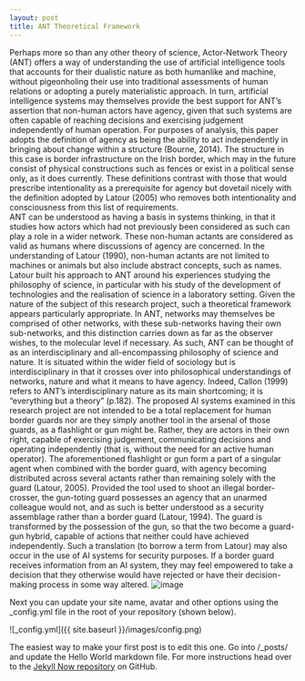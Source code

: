 ```yaml
---
layout: post
title: ANT Theoretical Framework
---
```

Perhaps more so than any other theory of science, Actor-Network Theory (ANT) offers a way of understanding the use of artificial intelligence tools that accounts for their dualistic nature as both humanlike and machine, without pigeonholing their use into traditional assessments of human relations or adopting a purely materialistic approach. In turn, artificial intelligence systems may themselves provide the best support for ANT’s assertion that non-human actors have agency, given that such systems are often capable of reaching decisions and exercising judgement independently of human operation.
For purposes of analysis, this paper adopts the definition of agency as being the ability to act independently in bringing about change within a structure (Bourne, 2014). The structure in this case is border infrastructure on the Irish border, which may in the future consist of physical constructions such as fences or exist in a political sense only, as it does currently. These definitions contrast with those that would prescribe intentionality as a prerequisite for agency but dovetail nicely with the definition adopted by Latour (2005) who removes both intentionality and consciousness from this list of requirements.  
ANT can be understood as having a basis in systems thinking, in that it studies how actors which had not previously been considered as such can play a role in a wider network. These non-human actants are considered as valid as humans where discussions of agency are concerned. In the understanding of Latour (1990), non-human actants are not limited to machines or animals but also include abstract concepts, such as names. Latour built his approach to ANT around his experiences studying the philosophy of science, in particular with his study of the development of technologies and the realisation of science in a laboratory setting. Given the nature of the subject of this research project, such a theoretical framework appears particularly appropriate.
In ANT, networks may themselves be comprised of other networks, with these sub-networks having their own sub-networks, and this distinction carries down as far as the observer wishes, to the molecular level if necessary. As such, ANT can be thought of as an interdisciplinary and all-encompassing philosophy of science and nature. It is situated within the wider field of sociology but is interdisciplinary in that it crosses over into philosophical understandings of networks, nature and what it means to have agency. Indeed, Callon (1999) refers to ANT’s interdisciplinary nature as its main shortcoming; it is “everything but a theory” (p.182).
The proposed AI systems examined in this research project are not intended to be a total replacement for human border guards nor are they simply another tool in the arsenal of those guards, as a flashlight or gun might be. Rather, they are actors in their own right, capable of exercising judgement, communicating decisions and operating independently (that is, without the need for an active human operator). The aforementioned flashlight or gun form a part of a singular agent when combined with the border guard, with agency becoming distributed across several actants rather than remaining solely with the guard (Latour, 2005). Provided the tool used to shoot an illegal border-crosser, the gun-toting guard possesses an agency that an unarmed colleague would not, and as such is better understood as a security assemblage rather than a border guard (Latour, 1994). The guard is transformed by the possession of the gun, so that the two become a guard-gun hybrid, capable of actions that neither could have achieved independently. Such a translation (to borrow a term from Latour) may also occur in the use of AI systems for security purposes. If a border guard receives information from an AI system, they may feel empowered to take a decision that they otherwise would have rejected or have their decision-making process in some way altered. 
![image](https://user-images.githubusercontent.com/63151553/171600416-145b45bd-52c7-4aad-b70e-a868cf2342f9.png)


Next you can update your site name, avatar and other options using the _config.yml file in the root of your repository (shown below).

![_config.yml]({{ site.baseurl }}/images/config.png)

The easiest way to make your first post is to edit this one. Go into /_posts/ and update the Hello World markdown file. For more instructions head over to the [Jekyll Now repository](https://github.com/barryclark/jekyll-now) on GitHub.
